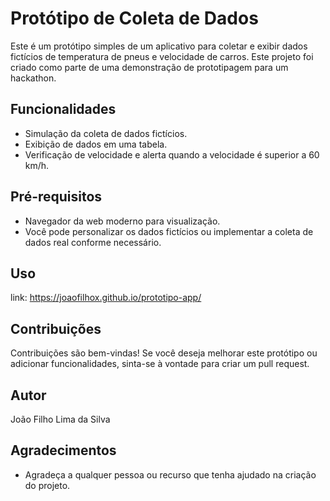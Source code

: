 # Protótipo de Coleta de Dados

Este é um protótipo simples de um aplicativo para coletar e exibir dados fictícios de temperatura de pneus e velocidade de carros. Este projeto foi criado como parte de uma demonstração de prototipagem para um hackathon.

## Funcionalidades

- Simulação da coleta de dados fictícios.
- Exibição de dados em uma tabela.
- Verificação de velocidade e alerta quando a velocidade é superior a 60 km/h.

## Pré-requisitos

- Navegador da web moderno para visualização.
- Você pode personalizar os dados fictícios ou implementar a coleta de dados real conforme necessário.

## Uso
link: https://joaofilhox.github.io/prototipo-app/
## Contribuições

Contribuições são bem-vindas! Se você deseja melhorar este protótipo ou adicionar funcionalidades, sinta-se à vontade para criar um pull request.

## Autor

João Filho Lima da Silva

## Agradecimentos

- Agradeça a qualquer pessoa ou recurso que tenha ajudado na criação do projeto.
